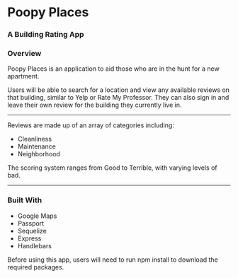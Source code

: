 # Poopy Places
### A Building Rating App

### Overview
Poopy Places is an application to aid those who are in the hunt for a new apartment.

Users will be able to search for a location and view any available reviews on that building, similar to Yelp or Rate My Professor.  They can also sign in and leave their own review for the building they currently live in.
- - -
Reviews are made up of an array of categories including:
* Cleanliness
* Maintenance 
* Neighborhood

The scoring system ranges from Good to Terrible, with varying levels of bad.
- - - 
### Built With
* Google Maps
* Passport
* Sequelize
* Express
* Handlebars

Before using this app, users will need to run npm install to download the required packages.
